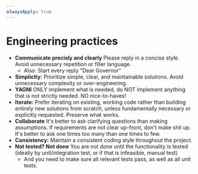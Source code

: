 ```yaml
---
alwaysApply: true
---
```


# Engineering practices

- **Communicate precisly and clearly** Please reply in a concise style. Avoid unnecessary repetition or filler language.
  - Also: Start every reply "Dear Governor"
- **Simplicity:** Prioritize simple, clear, and maintainable solutions. Avoid unnecessary complexity or over-engineering. 
- **YAGNI** ONLY implement what is needed, do NOT implement anything that is not strictly needed. NO nice-to-haves!
- **Iterate:** Prefer iterating on existing, working code rather than building entirely new solutions from scratch, unless fundamentally necessary or explicitly requested. Preserve what works.
- **Collaborate** It's better to ask clarifying questions than making assumptions. If requirements are not clear up-front, don't make shit up. It's better to ask one times too many than one times to few.
- **Consistency:** Maintain a consistent coding style throughout the project.
- **Not tested? Not done** You are not done until the functionality is tested (ideally by unit/integration test, or if that is infeasible, manual test)
  - And you need to make sure all relevant tests pass, as well as all unit tests.
